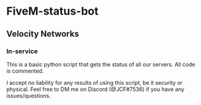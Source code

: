 # FiveM-status-bot
## Velocity Networks
### In-service

This is a basic python script that gets the status of all our servers.
All code is commented.

I accept no liability for any results of using this script, be it security or physical.
Feel free to DM me on Discord (@JCF#7536) if you have any issues/questions.
